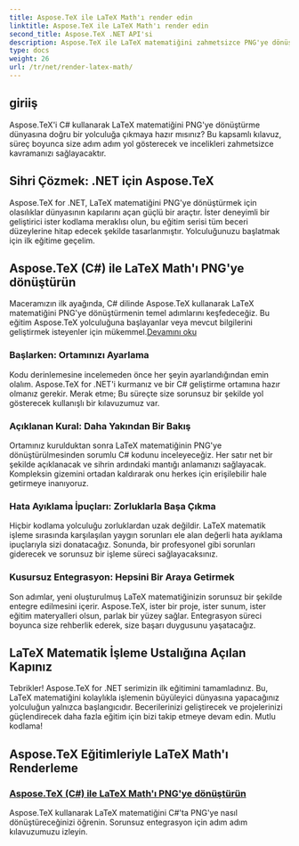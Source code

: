 ```yaml
---
title: Aspose.TeX ile LaTeX Math'ı render edin
linktitle: Aspose.TeX ile LaTeX Math'ı render edin
second_title: Aspose.TeX .NET API'si
description: Aspose.TeX ile LaTeX matematiğini zahmetsizce PNG'ye dönüştürme sanatını keşfedin. Mükemmel bir sonuç için entegrasyon sağlayarak C# kılavuzumuzu kullanarak süreçte ustalaşın.
type: docs
weight: 26
url: /tr/net/render-latex-math/
---
```

## giriiş

Aspose.TeX'i C# kullanarak LaTeX matematiğini PNG'ye dönüştürme dünyasına doğru bir yolculuğa çıkmaya hazır mısınız? Bu kapsamlı kılavuz, süreç boyunca size adım adım yol gösterecek ve incelikleri zahmetsizce kavramanızı sağlayacaktır.

## Sihri Çözmek: .NET için Aspose.TeX

Aspose.TeX for .NET, LaTeX matematiğini PNG'ye dönüştürmek için olasılıklar dünyasının kapılarını açan güçlü bir araçtır. İster deneyimli bir geliştirici ister kodlama meraklısı olun, bu eğitim serisi tüm beceri düzeylerine hitap edecek şekilde tasarlanmıştır. Yolculuğunuzu başlatmak için ilk eğitime geçelim.

## Aspose.TeX (C#) ile LaTeX Math'ı PNG'ye dönüştürün

Maceramızın ilk ayağında, C# dilinde Aspose.TeX kullanarak LaTeX matematiğini PNG'ye dönüştürmenin temel adımlarını keşfedeceğiz. Bu eğitim Aspose.TeX yolculuğuna başlayanlar veya mevcut bilgilerini geliştirmek isteyenler için mükemmel.[Devamını oku](./png-latex-math-renderer-csharp/)

### Başlarken: Ortamınızı Ayarlama

Kodu derinlemesine incelemeden önce her şeyin ayarlandığından emin olalım. Aspose.TeX for .NET'i kurmanız ve bir C# geliştirme ortamına hazır olmanız gerekir. Merak etme; Bu süreçte size sorunsuz bir şekilde yol gösterecek kullanışlı bir kılavuzumuz var.

### Açıklanan Kural: Daha Yakından Bir Bakış

Ortamınız kurulduktan sonra LaTeX matematiğinin PNG'ye dönüştürülmesinden sorumlu C# kodunu inceleyeceğiz. Her satır net bir şekilde açıklanacak ve sihrin ardındaki mantığı anlamanızı sağlayacak. Kompleksin gizemini ortadan kaldırarak onu herkes için erişilebilir hale getirmeye inanıyoruz.

### Hata Ayıklama İpuçları: Zorluklarla Başa Çıkma

Hiçbir kodlama yolculuğu zorluklardan uzak değildir. LaTeX matematik işleme sırasında karşılaşılan yaygın sorunları ele alan değerli hata ayıklama ipuçlarıyla sizi donatacağız. Sonunda, bir profesyonel gibi sorunları giderecek ve sorunsuz bir işleme süreci sağlayacaksınız.

### Kusursuz Entegrasyon: Hepsini Bir Araya Getirmek

Son adımlar, yeni oluşturulmuş LaTeX matematiğinizin sorunsuz bir şekilde entegre edilmesini içerir. Aspose.TeX, ister bir proje, ister sunum, ister eğitim materyalleri olsun, parlak bir yüzey sağlar. Entegrasyon süreci boyunca size rehberlik ederek, size başarı duygusunu yaşatacağız.

## LaTeX Matematik İşleme Ustalığına Açılan Kapınız

Tebrikler! Aspose.TeX for .NET serimizin ilk eğitimini tamamladınız. Bu, LaTeX matematiğini kolaylıkla işlemenin büyüleyici dünyasına yapacağınız yolculuğun yalnızca başlangıcıdır. Becerilerinizi geliştirecek ve projelerinizi güçlendirecek daha fazla eğitim için bizi takip etmeye devam edin. Mutlu kodlama!
## Aspose.TeX Eğitimleriyle LaTeX Math'ı Renderleme
### [Aspose.TeX (C#) ile LaTeX Math'ı PNG'ye dönüştürün](./png-latex-math-renderer-csharp/)
Aspose.TeX kullanarak LaTeX matematiğini C#'ta PNG'ye nasıl dönüştüreceğinizi öğrenin. Sorunsuz entegrasyon için adım adım kılavuzumuzu izleyin.